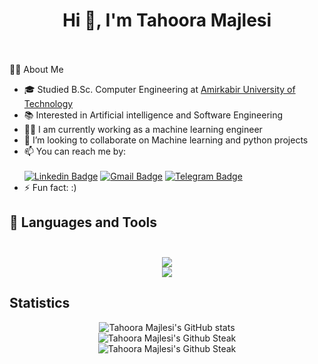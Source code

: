 
<!--
**Tahoora78/Tahoora78** is a ✨ _special_ ✨ repository because its `README.md` (this file) appears on your GitHub profile.

Here are some ideas to get you started:

- 🔭 I’m currently working on ...
- 🌱 I’m currently learning ...
- 👯 I’m looking to collaborate on ...
- 🤔 I’m looking for help with ...
- 💬 Ask me about ...
- 📫 How to reach me: ...
- 😄 Pronouns: ...
- ⚡ Fun fact: ...
-->

<h1 align="center">
  Hi 👋, I'm Tahoora Majlesi<br><br>
</h1>

👨‍💻 About Me<br>

- 🎓 Studied B.Sc. Computer Engineering at [Amirkabir University of Technology](https://aut.ac.ir/)
- 📚 Interested in Artificial intelligence and Software Engineering 
- 👨‍💻 I am currently working as a machine learning engineer
- 👯 I’m looking to collaborate on Machine learning and python projects
- 📫 You can reach me by:<br><br>
[![Linkedin Badge](https://img.shields.io/badge/-LinkedIn-0077B5?style=for-the-badge&logo=linkedin&logoColor=white)](https://https://www.linkedin.com/in/tahoora-majlesi/)
[![Gmail Badge](https://img.shields.io/badge/Gmail-D14836?style=for-the-badge&logo=gmail&logoColor=white)](mailto:tahuoramajlesi@gmail.com)
[![Telegram Badge](https://img.shields.io/badge/Telegram-2CA5E0?style=for-the-badge&logo=telegram&logoColor=white)](https://www.t.me/tahooramajlesi)
- ⚡ Fun fact: :)


<h2>
  🔨 Languages and Tools<br><br>
</h2>

<p align="center">
  <a href="https://skillicons.dev">
    <img src="https://skillicons.dev/icons?i=golang,python,Js,django,flask,Pytorch,Tensorflow" /><br>
    <img src="https://skillicons.dev/icons?i=tensorflow,pytorch,postgres,mysql,mongodb,docker,linux,latex,git" />
  </a>
</p>

## Statistics

<p align="center">
  <img src="https://github-readme-stats.vercel.app/api?username=Tahoora78&show_icons=true&theme=monokai" alt="Tahoora Majlesi's GitHub stats" /><br />
  <img src="https://github-readme-streak-stats.herokuapp.com/?user=Tahoora78&theme=monokai" alt="Tahoora Majlesi's Github Steak" /><br />
  <img src="https://github-readme-stats.vercel.app/api/top-langs/?username=Tahoora78&langs_count=6&theme=dark" alt="Tahoora Majlesi's Github Steak" />
</p>
